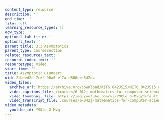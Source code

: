 ```yaml
---
content_type: resource
description: ''
end_time: ''
file: null
learning_resource_types: []
ocw_type: ''
optional_tab_title: ''
optional_text: ''
parent_title: 3.2 Asymptotics
parent_type: CourseSection
related_resources_text: ''
resource_index_text: ''
resourcetype: Video
start_time: ''
title: Asymptotic Blunders
uid: 2bbeed2d-7cef-90a0-e17a-d806eee542dc
video_files:
  archive_url: https://archive.org/download/MIT6.042JS15/MIT6_042JS15_asymptoticblunders_video_ipod.mp4
  video_captions_file: /courses/6-042j-mathematics-for-computer-science-spring-2015/72555fdb93565761bac73ffa65c5a40d_Y9Blo_G-Mvg.vtt
  video_thumbnail_file: https://img.youtube.com/vi/Y9Blo_G-Mvg/default.jpg
  video_transcript_file: /courses/6-042j-mathematics-for-computer-science-spring-2015/4f6fe3ce81cd43936add2ac8aff824cf_Y9Blo_G-Mvg.pdf
video_metadata:
  youtube_id: Y9Blo_G-Mvg
---
```

